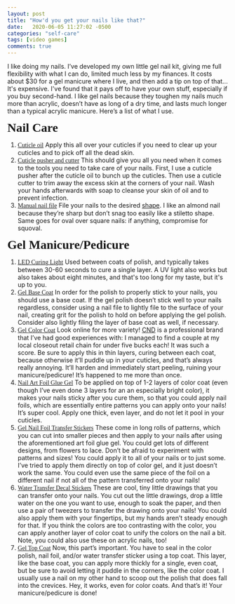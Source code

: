 ```yaml
---
layout: post
title: "How'd you get your nails like that?"
date:   2020-06-05 11:27:02 -0500
categories: "self-care"
tags: [video games]
comments: true
---
```

I like doing my nails. I’ve developed my own little gel nail kit, giving me full flexibility with what I can do, limited much less by my finances. It costs about $30 for a gel manicure where I live, and then add a tip on top of that... It's expensive. I've found that it pays off to have your own stuff, especially if you buy second-hand. I like gel nails because they toughen my nails much more than acrylic, doesn’t have as long of a dry time, and lasts much longer than a typical acrylic manicure. Here’s a list of what I use.<!-- more -->

<h1 style="font-family: gentle; margin: auto;">Nail Care</h1>
<ol><li><a href="https://www.shorturl.at/gvC23" style="font-family: gentle; display: initial;" target="_blank">Cuticle oil</a> Apply this all over your cuticles if you need to clear up your cuticles and to pick off all the dead skin.</li>
<li><a href="https://www.shorturl.at/gqrDU" style="font-family: gentle; display: initial;" target="_blank">Cuticle pusher and cutter</a> This should give you all you need when it comes to the tools you need to take care of your nails. First, I use a cuticle pusher after the cuticle oil to bunch up the cuticles. Then use a cuticle cutter to trim away the excess skin at the corners of your nail. Wash your hands afterwards with soap to cleanse your skin of oil and to prevent infection.</li>
<li><a href="https://www.shorturl.at/pqxE2" style="font-family: gentle; display: initial;" target="_blank">Manual nail file</a> File your nails to the desired <a href="https://www.allure.com/story/popular-nail-shapes" target="_blank">shape</a>. I like an almond nail because they’re sharp but don’t snag too easily like a stiletto shape. Same goes for oval over square nails: if anything, compromise for squoval.</li></ol>
<h1 style="font-family: gentle; margin: auto;">Gel Manicure/Pedicure</h1>
<ol><li><a href="https://www.shorturl.at/hAQR4" style="font-family: gentle; display: initial;" target="_blank">LED Curing Light</a> Used between coats of polish, and typically takes between 30-60 seconds to cure a single layer. A UV light also works but also takes about eight minutes, and that's too long for my taste, but it's up to you.</li>
<li><a href="https://www.shorturl.at/aflsA" style="font-family: gentle; display: initial;" target="_blank">Gel Base Coat</a> In order for the polish to properly stick to your nails, you should use a base coat. If the gel polish doesn’t stick well to your nails regardless, consider using a nail file to lightly file to the surface of your nail, creating grit for the polish to hold on before applying the gel polish. Consider also lightly filing the layer of base coat as well, if necessary.</li>
<li><a href="https://www.shorturl.at/ryEL8" style="font-family: gentle; display: initial;" target="_blank">Gel Color Coat</a> Look online for more variety! <a href="https://dtknailsupply.com/blog/best-professional-gel-nail-polish" target="_blank">CND</a> is a professional brand that I’ve had good experiences with: I managed to find a couple at my local closeout retail chain for under five bucks each! It was such a score. Be sure to apply this in thin layers, curing between each coat, because otherwise it’ll puddle up in your cuticles, and that’s always really annoying. It’ll harden and immediately start peeling, ruining your manicure/pedicure! It’s happened to me more than once.</li>
<li><a href="https://www.shorturl.at/gvC23" style="font-family: gentle; display: initial;" target="_blank">Nail Art Foil Glue Gel</a> To be applied on top of 1-2 layers of color coat (even though I’ve even done 3 layers for an an especially bright color), it makes your nails sticky after you cure them, so that you could apply nail foils, which are essentially entire patterns you can apply onto your nails! It’s super cool. Apply one thick, even layer, and do not let it pool in your cuticles.</li>
<li><a href="https://www.shorturl.at/ejIM3" style="font-family: gentle; display: initial;" target="_blank">Gel Nail Foil Transfer Stickers</a> These come in long rolls of patterns, which you can cut into smaller pieces and then apply to your nails after using the aforementioned art foil glue gel. You could get lots of different designs, from flowers to lace. Don’t be afraid to experiment with patterns and sizes! You could apply it to all of your nails or to just some. I’ve tried to apply them directly on top of color gel, and it just doesn’t work the same. You could even use the same piece of the foil on a different nail if not all of the pattern transferred onto your nails!</li>
<li><a href="https://www.shorturl.at/sBC26" style="font-family: gentle; display: initial;" target="_blank">Water Transfer Decal Stickers</a> These are cool, tiny little drawings that you can transfer onto your nails. You cut out the little drawings, drop a little water on the one you want to use, enough to soak the paper, and then use a pair of tweezers to transfer the drawing onto your nails! You could also apply them with your fingertips, but my hands aren’t steady enough for that. If you think the colors are too contrasting with the color, you can apply another layer of color coat to unify the colors on the nail a bit. Note, you could also use these on acrylic nails, too!</li>
<li><a href="https://www.shorturl.at/bcTVX" style="font-family: gentle; display: initial;" target="_blank">Gel Top Coat</a> Now, this part’s important. You have to seal in the color polish, nail foil, and/or water transfer sticker using a top coat. This layer, like the base coat, you can apply more thickly for a single, even coat, but be sure to avoid letting it puddle in the corners, like the color coat. I usually use a nail on my other hand to scoop out the polish that does fall into the crevices. Hey, it works, even for color coats. And that’s it! Your manicure/pedicure is done!</li></ol>